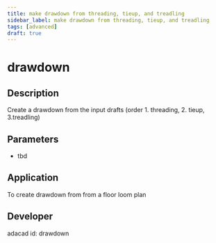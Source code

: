 ```yaml
---
title: make drawdown from threading, tieup, and treadling
sidebar_label: make drawdown from threading, tieup, and treadling
tags: [advanced]
draft: true
---
```

# drawdown
<!--![file](./img/drawdown.png)-->

## Description
Create a drawdown from the input drafts (order 1. threading, 2. tieup, 3.treadling)

## Parameters
- tbd

## Application
To create drawdown from from a floor loom plan
## Developer
adacad id: drawdown
